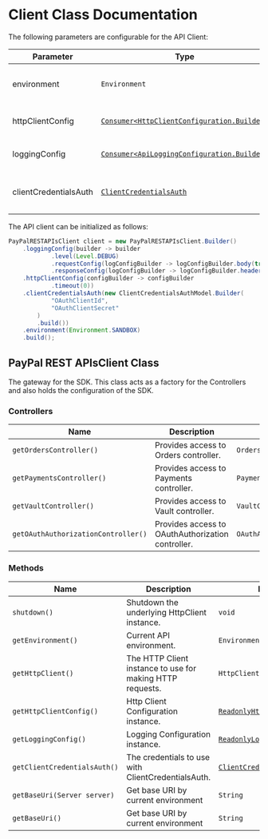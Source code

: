 
# Client Class Documentation

The following parameters are configurable for the API Client:

| Parameter | Type | Description |
|  --- | --- | --- |
| environment | `Environment` | The API environment. <br> **Default: `Environment.SANDBOX`** |
| httpClientConfig | [`Consumer<HttpClientConfiguration.Builder>`](../doc/http-client-configuration-builder.md) | Set up Http Client Configuration instance. |
| loggingConfig | [`Consumer<ApiLoggingConfiguration.Builder>`](../doc/api-logging-configuration-builder.md) | Set up Logging Configuration instance. |
| clientCredentialsAuth | [`ClientCredentialsAuth`](auth/oauth-2-client-credentials-grant.md) | The Credentials Setter for OAuth 2 Client Credentials Grant |

The API client can be initialized as follows:

```java
PayPalRESTAPIsClient client = new PayPalRESTAPIsClient.Builder()
    .loggingConfig(builder -> builder
            .level(Level.DEBUG)
            .requestConfig(logConfigBuilder -> logConfigBuilder.body(true))
            .responseConfig(logConfigBuilder -> logConfigBuilder.headers(true)))
    .httpClientConfig(configBuilder -> configBuilder
            .timeout(0))
    .clientCredentialsAuth(new ClientCredentialsAuthModel.Builder(
            "OAuthClientId",
            "OAuthClientSecret"
        )
        .build())
    .environment(Environment.SANDBOX)
    .build();
```

## PayPal REST APIsClient Class

The gateway for the SDK. This class acts as a factory for the Controllers and also holds the configuration of the SDK.

### Controllers

| Name | Description | Return Type |
|  --- | --- | --- |
| `getOrdersController()` | Provides access to Orders controller. | `OrdersController` |
| `getPaymentsController()` | Provides access to Payments controller. | `PaymentsController` |
| `getVaultController()` | Provides access to Vault controller. | `VaultController` |
| `getOAuthAuthorizationController()` | Provides access to OAuthAuthorization controller. | `OAuthAuthorizationController` |

### Methods

| Name | Description | Return Type |
|  --- | --- | --- |
| `shutdown()` | Shutdown the underlying HttpClient instance. | `void` |
| `getEnvironment()` | Current API environment. | `Environment` |
| `getHttpClient()` | The HTTP Client instance to use for making HTTP requests. | `HttpClient` |
| `getHttpClientConfig()` | Http Client Configuration instance. | [`ReadonlyHttpClientConfiguration`](../doc/http-client-configuration.md) |
| `getLoggingConfig()` | Logging Configuration instance. | [`ReadonlyLoggingConfiguration`](../doc/api-logging-configuration.md) |
| `getClientCredentialsAuth()` | The credentials to use with ClientCredentialsAuth. | [`ClientCredentialsAuth`](auth/oauth-2-client-credentials-grant.md) |
| `getBaseUri(Server server)` | Get base URI by current environment | `String` |
| `getBaseUri()` | Get base URI by current environment | `String` |

